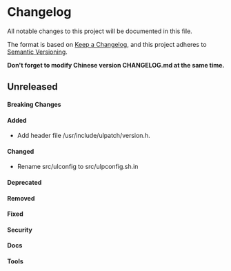 # Changelog

All notable changes to this project will be documented in this file.

The format is based on [Keep a Changelog](https://keepachangelog.com/en/1.0.0/),
and this project adheres to
[Semantic Versioning](https://semver.org/spec/v2.0.0.html).

**Don't forget to modify Chinese version CHANGELOG.md at the same time.**


## Unreleased

#### Breaking Changes
#### Added
- Add header file /usr/include/ulpatch/version.h.
#### Changed
- Rename src/ulconfig to src/ulpconfig.sh.in
#### Deprecated
#### Removed
#### Fixed
#### Security
#### Docs
#### Tools
